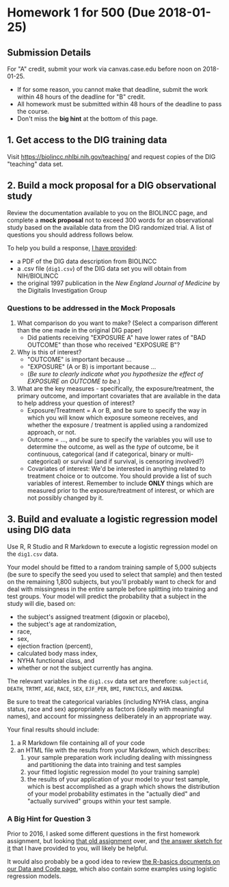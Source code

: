 # Homework 1 for 500 (Due 2018-01-25)

## Submission Details

For "A" credit, submit your work via canvas.case.edu before noon on 2018-01-25. 

- If for some reason, you cannot make that deadline, submit the work within 48 hours of the deadline for "B" credit.
- All homework must be submitted within 48 hours of the deadline to pass the course.
- Don't miss the **big hint** at the bottom of this page.

## 1. Get access to the DIG training data

Visit https://biolincc.nhlbi.nih.gov/teaching/ and request copies of the DIG "teaching" data set.

## 2. Build a mock proposal for a DIG observational study

Review the documentation available to you on the BIOLINCC page, and complete a **mock proposal** not to exceed 300 words for an observational study based on the available data from the DIG randomized trial. A list of questions you should address follows below. 

To help you build a response, [I have provided](https://github.com/THOMASELOVE/500-2018/tree/master/assignments/homework1): 

- a PDF of the DIG data description from BIOLINCC
- a .csv file (`dig1.csv`) of the DIG data set you will obtain from NIH/BIOLINCC
- the original 1997 publication in the *New England Journal of Medicine*  by the Digitalis Investigation Group

### Questions to be addressed in the Mock Proposals

1. What comparison do you want to make? (Select a comparison different than the one made in the original DIG paper)
    + Did patients receiving "EXPOSURE A" have lower rates of "BAD OUTCOME" than those who received "EXPOSURE B"?
2. Why is this of interest?
    + "OUTCOME" is important because ...
    + "EXPOSURE" (A or B) is important because ...
    + (*Be sure to clearly indicate what you hypothesize the effect of EXPOSURE on OUTCOME to be.*)
3. What are the key measures - specifically, the exposure/treatment, the primary outcome, and important covariates that are available in the data to help address your question of interest?
    + Exposure/Treatment = A or B, and be sure to specify the way in which you will know which exposure someone receives, and whether the exposure / treatment is applied using a randomized approach, or not.
    + Outcome = ..., and be sure to specify the variables you will use to determine the outcome, as well as the *type* of outcome, be it continuous, categorical (and if categorical, binary or multi-categorical) or survival (and if survival, is censoring involved?) 
    + Covariates of interest: We'd be interested in anything related to treatment choice or to outcome. You should provide a list of such variables of interest. Remember to include **ONLY** things which are measured prior to the exposure/treatment of interest, or which are not possibly changed by it.
    
## 3. Build and evaluate a logistic regression model using DIG data

Use R, R Studio and R Markdown to execute a logistic regression model on the `dig1.csv` data. 

Your model should be fitted to a random training sample of 5,000 subjects (be sure to specify the seed you used to select that sample) and then tested on the remaining 1,800 subjects, but you'll probably want to check for and deal with missingness in the entire sample before splitting into training and test groups. Your model will predict the probability that a subject in the study will die, based on:

- the subject's assigned treatment (digoxin or placebo),
- the subject's age at randomization, 
- race, 
- sex, 
- ejection fraction (percent), 
- calculated body mass index, 
- NYHA functional class, and
- whether or not the subject currently has angina.

The relevant variables in the `dig1.csv` data set are therefore: `subjectid`, `DEATH`, `TRTMT`, `AGE`, `RACE`, `SEX`, `EJF_PER`, `BMI`, `FUNCTCLS`, and `ANGINA`.

Be sure to treat the categorical variables (including NYHA class, angina status, race and sex) appropriately as factors (ideally with meaningful names), and account for missingness deliberately in an appropriate way. 

Your final results should include:

1. a R Markdown file containing all of your code
2. an HTML file with the results from your Markdown, which describes:
    1. your sample preparation work including dealing with missingness and partitioning the data into training and test samples
    2. your fitted logistic regression model (to your training sample)
    3. the results of your application of your model to your test sample, which is best accomplished as a graph which shows the distribution of your model probability estimates in the "actually died" and "actually survived" groups within your test sample.

### A Big Hint for Question 3

Prior to 2016, I asked some different questions in the first homework assignment, but looking [that old assignment](https://github.com/THOMASELOVE/500-2018/tree/master/assignments/homework1/oldhw1) over, and [the answer sketch for it](https://github.com/THOMASELOVE/500-2018/tree/master/assignments/homework1/oldhw1) that I have provided to you, will likely be helpful.

It would also probably be a good idea to review [the R-basics documents on our Data and Code page](), which also contain some examples using logistic regression models.


